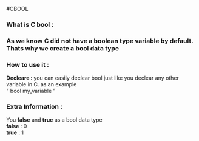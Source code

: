 #CBOOL

<h3>What is C bool : <h3>
<p>As we know C did not have a boolean type variable by default.<br>Thats why we create a bool data type</p>

<h3>How to use it : </h3>
<b>Decleare : </b> you can easily declear bool just like you declear any other variable in C. as an example <br>
<q> bool my_variable </q> <br>

<h3>Extra Information : </h3>
You <b>false</b> and <b>true</b> as a bool data type<br>
<from>
    <b>false</b> : 0 <br>
    <b>true</b>  : 1 <br>
</form>

